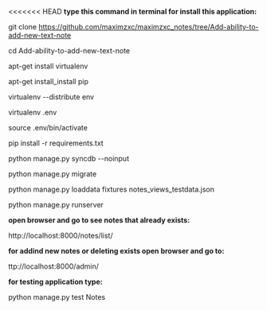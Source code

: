 <<<<<<< HEAD
<b>type this command in terminal for install this application:</b>

git clone https://github.com/maximzxc/maximzxc_notes/tree/Add-ability-to-add-new-text-note

cd Add-ability-to-add-new-text-note

apt-get install virtualenv

apt-get install_install pip

virtualenv --distribute env

virtualenv .env

source .env/bin/activate

pip install -r requirements.txt

python manage.py syncdb --noinput

python manage.py migrate

python manage.py loaddata fixtures notes_views_testdata.json

python manage.py runserver

<b>open browser and go to see notes that already exists:</b>

http://localhost:8000/notes/list/

<b>for addind new notes or deleting exists open browser and go to:</b>

ttp://localhost:8000/admin/

<b>for testing application type:</b>

python manage.py test Notes
